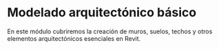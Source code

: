 # Modelado arquitectónico básico

En este módulo cubriremos la creación de muros, suelos, techos y otros elementos arquitectónicos esenciales en Revit.
